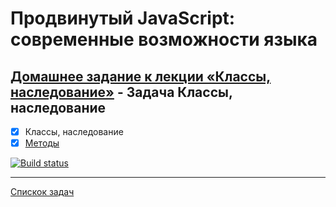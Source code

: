 # Продвинутый JavaScript: современные возможности языка
## [Домашнее задание к лекции «Классы, наследование»](https://github.com/TomSG03/ajs-homeworks/tree/master/test-ci) - Задача Классы, наследование
- [x] Классы, наследование
- [x] [Методы](https://github.com/TomSG03/opp-metod)

[![Build status](https://ci.appveyor.com/api/projects/status/58pa8rnd4tl6ssks?svg=true)](https://ci.appveyor.com/project/TomSG03/opp-class)

---
[Спискок задач](https://github.com/TomSG03/ajs-homeworks-list)
